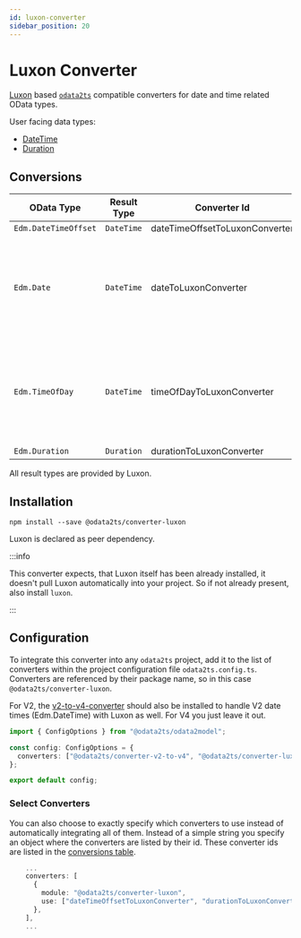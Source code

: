 ```yaml
---
id: luxon-converter
sidebar_position: 20
---
```


# Luxon Converter

[Luxon](https://moment.github.io/luxon) based [`odata2ts`](https://github.com/odata2ts/odata2ts) compatible converters for date and time related OData types.

User facing data types:

- [DateTime](https://moment.github.io/luxon/api-docs/index.html#datetime)
- [Duration](https://moment.github.io/luxon/api-docs/index.html#duration)

## Conversions

| OData Type           | Result Type | Converter Id                   | Description                                                                     |
| -------------------- | ----------- | ------------------------------ | ------------------------------------------------------------------------------- |
| `Edm.DateTimeOffset` | `DateTime`  | dateTimeOffsetToLuxonConverter |                                                                                 |
| `Edm.Date`           | `DateTime`  | dateToLuxonConverter           | Luxon's DateTime will still have the time part, which should be ignored by user |
| `Edm.TimeOfDay`      | `DateTime`  | timeOfDayToLuxonConverter      | Luxon's DateTime will still have the date part, which should be ignored by user |
| `Edm.Duration`       | `Duration`  | durationToLuxonConverter       |                                                                                 |

All result types are provided by Luxon.

## Installation

```shell npm2yarn
npm install --save @odata2ts/converter-luxon
```

Luxon is declared as peer dependency.

:::info

This converter expects, that Luxon itself has been already installed,
it doesn't pull Luxon automatically into your project. So if not already present, also install `luxon`.

:::

## Configuration

To integrate this converter into any `odata2ts` project, add it to the list of converters
within the project configuration file `odata2ts.config.ts`.
Converters are referenced by their package name, so in this case `@odata2ts/converter-luxon`.

For V2, the [v2-to-v4-converter](./v2-to-v4-converter) should also be installed to handle
V2 date times (Edm.DateTime) with Luxon as well. For V4 you just leave it out.

```typescript
import { ConfigOptions } from "@odata2ts/odata2model";

const config: ConfigOptions = {
  converters: ["@odata2ts/converter-v2-to-v4", "@odata2ts/converter-luxon"],
};

export default config;
```

### Select Converters

You can also choose to exactly specify which converters to use instead of automatically integrating all of them.
Instead of a simple string you specify an object where the converters are listed by their id.
These converter ids are listed in the [conversions table](#conversions).

```typescript
    ...
    converters: [
      {
        module: "@odata2ts/converter-luxon",
        use: ["dateTimeOffsetToLuxonConverter", "durationToLuxonConverter"],
      },
    ],
    ...
```

